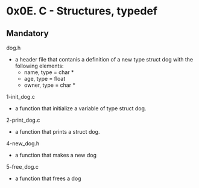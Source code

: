 # 0x0E. C - Structures, typedef

## Mandatory

dog.h

- a header file that contanis a definition of a new type struct dog with the
following elements:
	- name, type = char *
	- age, type = float
	- owner, type = char *

1-init_dog.c

- a function that initialize a variable of type struct dog.

2-print_dog.c

- a function that prints a struct dog.

4-new_dog.h

- a function that makes a new dog

5-free_dog.c

- a function that frees a dog
